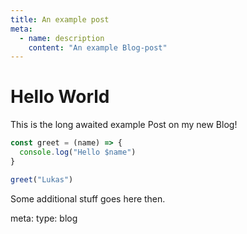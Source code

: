 ```yaml
---
title: An example post
meta:
  - name: description
    content: "An example Blog-post"
---
```


# Hello World <IconCommunity />

This is the long awaited example Post on my new Blog!

```javascript
const greet = (name) => {
  console.log("Hello $name")
}

greet("Lukas")
```

Some additional stuff goes here then.


<route lang="yaml">
meta:
  type: blog
</route>